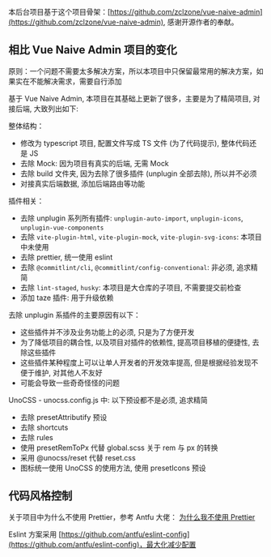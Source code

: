 本后台项目基于这个项目骨架：[https://github.com/zclzone/vue-naive-admin](https://github.com/zclzone/vue-naive-admin), 感谢开源作者的奉献。

## 相比 Vue Naive Admin 项目的变化

原则：一个问题不需要太多解决方案，所以本项目中只保留最常用的解决方案，如果实在不能解决需求，需要自行添加


基于 Vue Naive Admin, 本项目在其基础上更新了很多，主要是为了精简项目, 对接后端, 大致列出如下:

整体结构：
- 修改为 typescript 项目, 配置文件写成 TS 文件 (为了代码提示), 整体代码还是 JS
- 去除 Mock: 因为项目有真实的后端, 无需 Mock
- 去除 build 文件夹, 因为去除了很多插件 (unplugin 全部去除), 所以并不必须
- 对接真实后端数据, 添加后端路由等功能

插件相关：
- 去除 unplugin 系列所有插件: `unplugin-auto-import`, `unplugin-icons`, `unplugin-vue-components`
- 去除 `vite-plugin-html`, `vite-plugin-mock`, `vite-plugin-svg-icons`: 本项目中未使用
- 去除 prettier, 统一使用 eslint
- 去除 `@commitlint/cli`, `@commitlint/config-conventional`: 非必须, 追求精简
- 去除 `lint-staged`, `husky`: 本项目是大仓库的子项目, 不需要提交前检查
- 添加 taze 插件: 用于升级依赖

去除 unplugin 系插件的主要原因有以下：
- 这些插件并不涉及业务功能上的必须, 只是为了方便开发
- 为了降低项目的耦合性, 以及项目对插件的依赖性, 提高项目移植的便捷性, 去除这些插件
- 这些插件某种程度上可以让单人开发者的开发效率提高, 但是根据经验发现不便于维护, 对其他人不友好
- 可能会导致一些奇奇怪怪的问题

UnoCSS - unocss.config.js 中: 以下预设都不是必须, 追求精简
- 去除 presetAttributify 预设
- 去除 shortcuts
- 去除 rules
- 使用 presetRemToPx 代替 global.scss 关于 rem 与 px 的转换
- 采用 @unocss/reset 代替 reset.css
- 图标统一使用 UnoCSS 的使用方法, 使用 presetIcons 预设

## 代码风格控制

关于项目中为什么不使用 Prettier，参考 Antfu 大佬： [为什么我不使用 Prettier](https://antfu.me/posts/why-not-prettier-zh)

Eslint 方案采用 [https://github.com/antfu/eslint-config](https://github.com/antfu/eslint-config)，最大化减少配置

